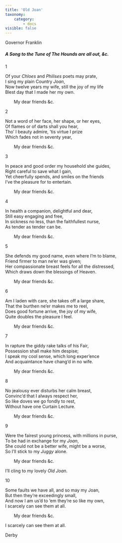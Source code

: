 ```yaml
---
title: 'Old Joan'
taxonomy:
    category:
        - docs
visible: false
---
```


<div class="author">Governor Franklin</div>

##### A Song to the Tune of The Hounds are all out, &c.

1

Of your *Chloes* and *Philises* poets may prate,  
I sing my plain Country *Joan*,  
Now twelve years my wife, still the joy of my life  
Blest day that I made her my own.  

&emsp;&emsp;My dear friends &c.

2

Not a word of her face, her shape, or her eyes,  
Of flames or of darts shall you hear,  
Tho’ I beauty admire, ’tis virtue I prize  
Which fades not in seventy year,  

&emsp;&emsp;My dear friends &c.

3

In peace and good order my household she guides,  
Right careful to save what I gain,  
Yet cheerfully spends, and smiles on the friends  
I’ve the pleasure for to entertain.  

&emsp;&emsp;My dear friends &c.

4

In health a companion, delightful and dear,  
Still easy engaging and free,  
In sickness no less, than the faithfullest nurse,  
As tender as tender can be.  

&emsp;&emsp;My dear friends &c.

5

She defends my good name, even where I’m to blame,  
Friend firmer to man ne’er was given;  
Her compassionate breast feels for all the distressed,  
Which draws down the blessings of Heaven.  

&emsp;&emsp;My dear friends &c.

6

Am I laden with care, she takes off a large share,  
That the burthen ne’er makes me to reel,  
Does good fortune arrive, the joy of my wife,  
Quite doubles the pleasure I feel.  

&emsp;&emsp;My dear friends &c.

7  

In rapture the giddy rake talks of his Fair,  
Possession shall make him despise;  
I speak my cool sense, which long exper’ence  
And acquaintance have chang’d in no wife.  

&emsp;&emsp;My dear friends &c.

8

No jealousy ever disturbs her calm breast,  
Convinc’d that I always respect her,  
So like doves we go fondly to rest,  
Without have one Curtain Lecture.  

&emsp;&emsp;My dear friends &c.

9

Were the fairest young princess, with millions in purse,  
To be had in exchange for my *Joan*,  
She could not be a better wife, might be a worse,  
So I’ll stick to my *Juggy* alone.  

&emsp;&emsp;My dear friends &c.  

I’ll cling to my lovely *Old Joan*.

10

Some faults we have all, and so may my Joan,  
But then they’re exceedingly small,  
And now I am us’d to ’em they’re so like my own,  
I scarcely can see them at all.  

&emsp;&emsp;My dear friends &c.  

I scarcely can see them at all.

Derby

